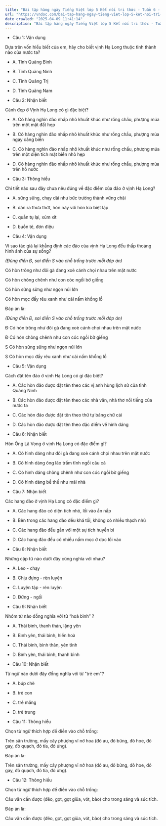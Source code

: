 ```yaml
---
title: "Bài tập hàng ngày Tiếng Việt lớp 5 Kết nối tri thức - Tuần 6 - Thứ 4 gồm các câu hỏi tổng hợp nội dung Đọc hiểu văn bản và Luyện từ và câu được học ở Tuần 6 trong chương trình Tiếng Việt lớp 5 Tập 1 Kết nối tri thức."
url: "https://vndoc.com/bai-tap-hang-ngay-tieng-viet-lop-5-ket-noi-tri-thuc-tuan-6-thu-4-327116"
date_crawled: "2025-04-09 11:41:14"
description: "Bài tập hàng ngày Tiếng Việt lớp 5 Kết nối tri thức - Tuần 6 - Thứ 4 gồm các câu hỏi tổng hợp nội dung Đọc hiểu văn bản và Luyện từ và câu được học ở Tuần 6 trong chương trình Tiếng Việt lớp 5 Tập 1 Kết nối tri thức."
---
```


* Câu 1:  Vận dụng

Dựa trên vốn hiểu biết của em, hãy cho biết vịnh Hạ Long thuộc tỉnh thành nào của nước ta?

  * A. Tỉnh Quảng Bình 
  * B. Tỉnh Quảng Ninh 
  * C. Tỉnh Quảng Trị 
  * D. Tỉnh Quảng Nam 



* Câu 2:  Nhận biết

Cảnh đẹp ở Vịnh Hạ Long có gì đặc biệt?

  * A. Có hàng nghìn đảo nhấp nhô khuất khúc như rồng chầu, phượng múa trên một mặt đất hẹp 
  * B. Có hàng nghìn đảo nhấp nhô khuất khúc như rồng chầu, phượng múa ngay cảng biển 
  * C. Có hàng nghìn đảo nhấp nhô khuất khúc như rồng chầu, phượng múa trên một diện tích mặt biển nhỏ hẹp 
  * D. Có hàng nghìn đảo nhấp nhô khuất khúc như rồng chầu, phượng múa trên hồ nước 



* Câu 3:  Thông hiểu

Chi tiết nào sau đây chưa nêu đúng về đặc điểm của đảo ở vịnh Hạ Long?

  * A. sừng sững, chạy dài như bức trường thành vững chãi 
  * B. dàn ra thưa thớt, hòn này với hòn kia biệt lập 
  * C. quần tụ lại, xúm xít 
  * D. buồn tẻ, đơn điệu 



* Câu 4:  Vận dụng

Vì sao tác giả lại khẳng định các đảo của vịnh Hạ Long đều thấp thoáng hình ảnh của sự sống?

_(Đúng điền Đ, sai điền S vào chỗ trống trước mỗi đáp án)_

Có hòn trông như đôi gà đang xoè cánh chọi nhau trên mặt nước

Có hòn chông chênh như con cóc ngồi bờ giếng

Có hòn sừng sững như ngọn núi lớn

Có hòn mọc đầy rêu xanh như cái nấm khổng lồ

Đáp án là:

_(Đúng điền Đ, sai điền S vào chỗ trống trước mỗi đáp án)_

Đ Có hòn trông như đôi gà đang xoè cánh chọi nhau trên mặt nước

Đ Có hòn chông chênh như con cóc ngồi bờ giếng

S Có hòn sừng sững như ngọn núi lớn

S Có hòn mọc đầy rêu xanh như cái nấm khổng lồ

* Câu 5:  Vận dụng

Cách đặt tên đảo ở vịnh Hạ Long có gì đặc biệt?

  * A. Các hòn đảo được đặt tên theo các vị anh hùng lịch sử của tỉnh Quảng Ninh 
  * B. Các hòn đảo được đặt tên theo các nhà văn, nhà thơ nổi tiếng của nước ta 
  * C. Các hòn đảo được đặt tên theo thứ tự bảng chữ cái 
  * D. Các hòn đảo được đặt tên theo đặc điểm về hình dáng 



* Câu 6:  Nhận biết

Hòn Ông Lã Vọng ở vịnh Hạ Long có đặc điểm gì?

  * A. Có hình dáng như đôi gà đang xoè cánh chọi nhau trên mặt nước 
  * B. Có hình dáng ông lão trầm tĩnh ngồi câu cá 
  * C. Có hình dáng chông chênh như con cóc ngồi bờ giếng 
  * D. Có hình dáng bề thế như mái nhà 



* Câu 7:  Nhận biết

Các hang đảo ở vịnh Hạ Long có đặc điểm gì?

  * A. Các hang đảo có diện tích nhỏ, lối vào ẩn nấp 
  * B. Bên trong các hang đảo đều khá tối, không có nhiều thạch nhũ 
  * C. Các hang đảo đều gắn với một sự tích huyền bí 
  * D. Các hang đảo đều có nhiều nấm mọc ở dọc lối vào 



* Câu 8:  Nhận biết

Những cặp từ nào dưới đây cùng nghĩa với nhau?

  * A. Leo - chạy 
  * B. Chịu đựng - rèn luyện 
  * C. Luyện tập - rèn luyện 
  * D. Đứng - ngồi 



* Câu 9:  Nhận biết

Nhóm từ nào đồng nghĩa với từ “hoà bình” ?

  * A. Thái bình, thanh thản, lặng yên 
  * B. Bình yên, thái bình, hiền hoà 
  * C. Thái bình, bình thản, yên tĩnh 
  * D. Bình yên, thái bình, thanh bình 



* Câu 10:  Nhận biết

Từ ngữ nào dưới đây đồng nghĩa với từ "trẻ em"?

  * A. búp chè 
  * B. trẻ con 
  * C. trẻ măng 
  * D. trẻ trung 



* Câu 11:  Thông hiểu

Chọn từ ngữ thích hợp để điền vào chỗ trống:

Trên sân trường, mấy cây phượng vĩ nở hoa (đỏ au, đỏ bừng, đỏ hoe, đỏ gay, đỏ quạch, đỏ tía, đỏ ửng).

Đáp án là:

Trên sân trường, mấy cây phượng vĩ nở hoa (đỏ au, đỏ bừng, đỏ hoe, đỏ gay, đỏ quạch, đỏ tía, đỏ ửng).

* Câu 12:  Thông hiểu

Chọn từ ngữ thích hợp để điền vào chỗ trống:

Câu văn cần được (đẽo, gọt, gọt giũa, vót, bào) cho trong sáng và súc tích.

Đáp án là:

Câu văn cần được (đẽo, gọt, gọt giũa, vót, bào) cho trong sáng và súc tích.
